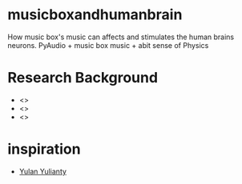 # musicboxandhumanbrain
How music box's music can affects and stimulates the human brains neurons. PyAudio + music box music + abit sense of Physics

# Research Background

- <>
- <>
- <>

# inspiration
- [ Yulan Yulianty](http://ask.fm/yulanyulianty)
